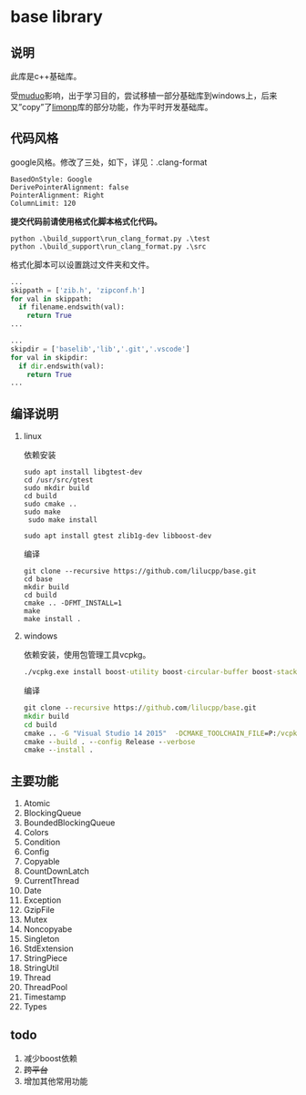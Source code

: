 # base library

## 说明

此库是c++基础库。

受[muduo](https://github.com/chenshuo/muduo)影响，出于学习目的，尝试移植一部分基础库到windows上，后来又”copy”了[limonp](https://github.com/yanyiwu/limonp)库的部分功能，作为平时开发基础库。

## 代码风格

google风格。修改了三处，如下，详见：.clang-format

```
BasedOnStyle: Google
DerivePointerAlignment: false
PointerAlignment: Right
ColumnLimit: 120
```

**提交代码前请使用格式化脚本格式化代码。**

```shell
python .\build_support\run_clang_format.py .\test
python .\build_support\run_clang_format.py .\src
```

格式化脚本可以设置跳过文件夹和文件。

```python
...
skippath = ['zib.h', 'zipconf.h']
for val in skippath:
  if filename.endswith(val):
    return True 
...

...
skipdir = ['baselib','lib','.git','.vscode']
for val in skipdir:
  if dir.endswith(val):
    return True 
...

```

## 编译说明

1. linux

   依赖安装
   
   ```shell
   sudo apt install libgtest-dev
   cd /usr/src/gtest
   sudo mkdir build
   cd build
   sudo cmake ..
   sudo make 
	sudo make install
	
   sudo apt install gtest zlib1g-dev libboost-dev
   ```
   
   编译
   
   ```shell
   git clone --recursive https://github.com/lilucpp/base.git
   cd base
   mkdir build
   cd build
   cmake .. -DFMT_INSTALL=1
   make 
   make install .
   ```
   
2. windows

   依赖安装，使用包管理工具vcpkg。

   ```bat
   ./vcpkg.exe install boost-utility boost-circular-buffer boost-stacktrace zlib gtest
   ```

   编译

   ```bat
   git clone --recursive https://github.com/lilucpp/base.git
   mkdir build
   cd build
   cmake .. -G "Visual Studio 14 2015"  -DCMAKE_TOOLCHAIN_FILE=P:/vcpkg/scripts/buildsystems/vcpkg.cmake -DFMT_INSTALL=1
   cmake --build . --config Release --verbose
   cmake --install .
   ```


## 主要功能

1. Atomic
2. BlockingQueue   
3. BoundedBlockingQueue
4. Colors
5. Condition
6. Config
7. Copyable
8. CountDownLatch
9. CurrentThread
10. Date
11. Exception
12. GzipFile
13. Mutex
14. Noncopyabe
15. Singleton
16. StdExtension
17. StringPiece
18. StringUtil
19. Thread
20. ThreadPool
21. Timestamp
22. Types

## todo

1. 减少boost依赖
2. ~~跨平台~~
3. 增加其他常用功能